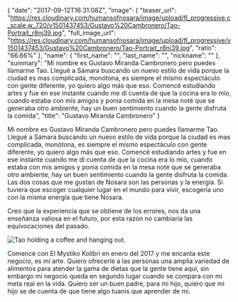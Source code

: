 {
  "date": "2017-09-12T16:31:08Z",
  "image": {
    "teaser_url": "https://res.cloudinary.com/humansofnosara/image/upload/fl_progressive,c_scale,w_720/v1501437453/Gustavo%20Cambronero/Tao-Portrait_r8nj39.jpg",
    "full_image_url": "https://res.cloudinary.com/humansofnosara/image/upload/fl_progressive/v1501437453/Gustavo%20Cambronero/Tao-Portrait_r8nj39.jpg",
    "ratio": "66.66%"
  },
  "name": {
    "first_name": "",
    "last_name": "",
    "nickname": ""
  },
  "summary": "Mi nombre es Gustavo Miranda Cambronero pero puedes llamarme Tao. Llegué a Sámara buscando un nuevo estilo de vida porque la ciudad es mas complicada, monótona, es siempre el mismo espectáculo con gente diferente, yo quiero algo más que eso. Comencé estudiando artes y fue en ese instante cuando me dí cuenta de que la cocina era lo mío, cuando estaba con mis amigos y ponia comida en la mesa noté que se generaba otro ambiente, hay un buen sentimiento cuando la gente disfruta la comida",
  "title": "Gustavo Miranda Cambronero"
}
<p>Mi nombre es Gustavo Miranda Cambronero pero puedes llamarme Tao. Llegué a Sámara buscando un nuevo estilo de vida porque la ciudad es mas complicada, monótona, es siempre el mismo espectáculo con gente diferente, yo quiero algo más que eso. Comencé estudiando artes y fue en ese instante cuando me dí cuenta de que la cocina era lo mío, cuando estaba con mis amigos y ponia comida en la mesa noté que se generaba otro ambiente, hay un buen sentimiento cuando la gente disfruta la comida. Las dos cosas que me gustan de Nosara son las personas y la energía. Si tuviera que escoger cualquier lugar en el mundo para vivir, escogería uno con la misma energía que tiene Nosara.</p>
<p>Creo que la experiencia que se obtiene de los errores, nos da una enseñanza valiosa en el futuro, por esta razón no cambiaría las equivocaciones del pasado.</p>
<img src="https://res.cloudinary.com/humansofnosara/image/upload/fl_progressive/v1502838534/Gustavo%20Cambronero/Tao-Full_rim2sw.jpg" 
    sizes="100vw" srcset="https://res.cloudinary.com/humansofnosara/image/upload/fl_progressive/v1502838534/Gustavo%20Cambronero/Tao-Full_rim2sw.jpg 1000w, https://res.cloudinary.com/humansofnosara/image/upload/fl_progressive,c_scale,w_720/v1502838534/Gustavo%20Cambronero/Tao-Full_rim2sw.jpg 720w" alt="Tao holding a coffee and hanging out.">
<p>Comencé con El Mystiko Kolibri en enero del 2017 y me encanta este negocio, es mi arte. Quiero ofrecerle a las personas una amplia variedad de alimentos para atender la gama de dietas que la gente tiene aquí, sin embargo mi negocio queda en segundo lugar cuando se compara con mi meta real en la vida. Quiero ser un buen padre, para mi hijo, quiero que mi hijo se de cuenta de que tiene algo tuanis que aprender de mi.</p>